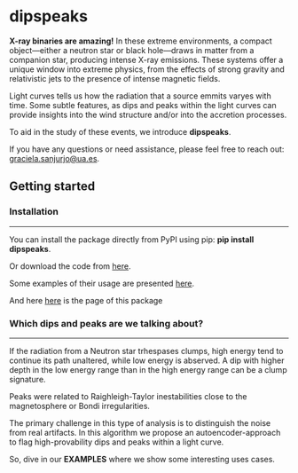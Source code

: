 # dipspeaks


**X-ray binaries are amazing!** In these extreme environments, a compact object—either a neutron star or black hole—draws in matter from a companion star, producing intense X-ray emissions. These systems offer a unique window into extreme physics, from the effects of strong gravity and relativistic jets to the presence of intense magnetic fields.

Light curves tells us how the radiation that a source emmits varyes with time. Some subtle features, as dips and peaks within the light curves can provide insights into the wind structure and/or into the accretion processes.

To aid in the study of these events, we introduce **dipspeaks**.

If you have any questions or need assistance, please feel free to reach out: graciela.sanjurjo@ua.es.



## Getting started

### Installation
---------------------------------------------------------


You can install the package directly from PyPI using pip: **pip install dipspeaks**.

Or download the code from [here](https://github.com/xragua/dipspeaks/releases/tag/0.2.9).

Some examples of their usage are presented [here](https://github.com/xragua/dipspeaks/tree/main/examples).

And here [here](https://github.com/xragua/dipspeaks) is the page of this package 


### Which dips and peaks are we talking about?
---------------------------------------------------------
If the radiation from a Neutron star trhespases clumps, high energy tend to continue its path unaltered, while low energy is abserved. A dip with higher depth in the low energy range than in the high energy range can be a clump signature.

Peaks were related to Raighleigh-Taylor inestabilities close to the magnetosphere or Bondi irregularities. 


The primary challenge in this type of analysis is to distinguish the noise from real artifacts. In this algorithm we propose an autoencoder-approach to flag high-provability dips and peaks within a light curve.

So, dive in our **EXAMPLES** where we show some interesting uses cases.

